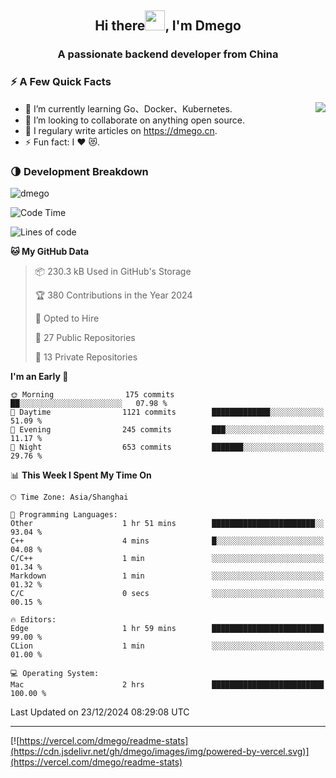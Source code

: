 <h2 align="center">Hi there<img src="https://cdn.jsdelivr.net/gh/dmego/images/img/Hi.gif" height="32" />, I'm Dmego </h2>
<h3 align="center">A passionate backend developer from China</h3>

### ⚡️ A Few Quick Facts

<img align="right" src="https://readme-stats-dmego.vercel.app/api?username=dmego&show_icons=true&icon_color=1573B3&hide_title=true&text_color=718096&bg_color=00000000&hide_border=true"/>

<ul>
    <li> 🌱 I’m currently learning Go、Docker、Kubernetes.</li>
    <li> 👯 I’m looking to collaborate on anything open source.</li>
    <li> 📝 I regulary write articles on <a href="https://dmego.cn">https://dmego.cn</a>.</li>
    <li> ⚡ Fun fact: I ❤️ 😻.</li>
</ul>

### 🌗 Development Breakdown

<img src="https://komarev.com/ghpvc/?username=dmego" alt="dmego" />

<!--START_SECTION:waka-->
![Code Time](http://img.shields.io/badge/Code%20Time-3%2C165%20hrs%2050%20mins-blue)

![Lines of code](https://img.shields.io/badge/From%20Hello%20World%20I%27ve%20Written-677.4%20thousand%20lines%20of%20code-blue)

**🐱 My GitHub Data** 

> 📦 230.3 kB Used in GitHub's Storage 
 > 
> 🏆 380 Contributions in the Year 2024
 > 
> 💼 Opted to Hire
 > 
> 📜 27 Public Repositories 
 > 
> 🔑 13 Private Repositories 
 > 
**I'm an Early 🐤** 

```text
🌞 Morning                175 commits         ██░░░░░░░░░░░░░░░░░░░░░░░   07.98 % 
🌆 Daytime                1121 commits        █████████████░░░░░░░░░░░░   51.09 % 
🌃 Evening                245 commits         ███░░░░░░░░░░░░░░░░░░░░░░   11.17 % 
🌙 Night                  653 commits         ███████░░░░░░░░░░░░░░░░░░   29.76 % 
```


📊 **This Week I Spent My Time On** 

```text
🕑︎ Time Zone: Asia/Shanghai

💬 Programming Languages: 
Other                    1 hr 51 mins        ███████████████████████░░   93.04 % 
C++                      4 mins              █░░░░░░░░░░░░░░░░░░░░░░░░   04.08 % 
C/C++                    1 min               ░░░░░░░░░░░░░░░░░░░░░░░░░   01.34 % 
Markdown                 1 min               ░░░░░░░░░░░░░░░░░░░░░░░░░   01.32 % 
C/C                      0 secs              ░░░░░░░░░░░░░░░░░░░░░░░░░   00.15 % 

🔥 Editors: 
Edge                     1 hr 59 mins        █████████████████████████   99.00 % 
CLion                    1 min               ░░░░░░░░░░░░░░░░░░░░░░░░░   01.00 % 

💻 Operating System: 
Mac                      2 hrs               █████████████████████████   100.00 % 
```


 Last Updated on 23/12/2024 08:29:08 UTC
<!--END_SECTION:waka-->

---

[![https://vercel.com/dmego/readme-stats](https://cdn.jsdelivr.net/gh/dmego/images/img/powered-by-vercel.svg)](https://vercel.com/dmego/readme-stats)


